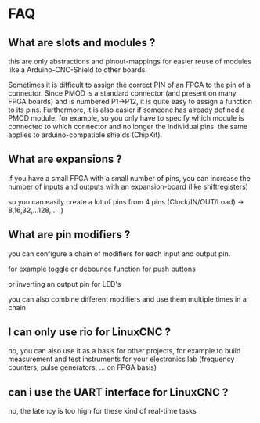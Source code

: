 # FAQ

## What are slots and modules ?

this are only abstractions and pinout-mappings for easier reuse of modules like a Arduino-CNC-Shield to other boards.

Sometimes it is difficult to assign the correct PIN of an FPGA to the pin of a connector.
Since PMOD is a standard connector (and present on many FPGA boards) and is numbered P1->P12, it is quite easy to assign a function to its pins.
Furthermore, it is also easier if someone has already defined a PMOD module, for example, so you only have to specify which module is connected to which connector and no longer the individual pins.
the same applies to arduino-compatible shields (ChipKit).

## What are expansions ?
if you have a small FPGA with a small number of pins, you can increase the number of inputs and outputs with an expansion-board (like shiftregisters)

so you can easily create a lot of pins from 4 pins (Clock/IN/OUT/Load) -> 8,16,32,...128,... :)


## What are pin modifiers ?

you can configure a chain of modifiers for each input and output pin.

for example toggle or debounce function for push buttons

or inverting an output pin for LED's

you can also combine different modifiers and use them multiple times in a chain


## I can only use rio for LinuxCNC ?

no, you can also use it as a basis for other projects,
for example to build measurement and test instruments for your electronics lab (frequency counters, pulse generators, ... on FPGA basis)


## can i use the UART interface for LinuxCNC ?

no, the latency is too high for these kind of real-time tasks

